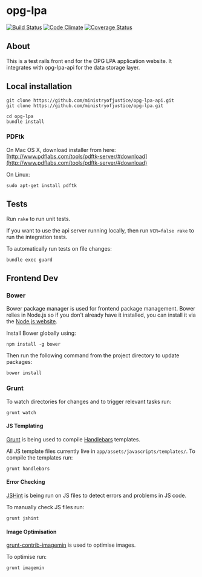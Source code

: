 opg-lpa
=======

[![Build Status](https://travis-ci.org/ministryofjustice/opg-lpa.png?branch=master)](https://travis-ci.org/ministryofjustice/opg-lpa)
[![Code Climate](https://codeclimate.com/github/ministryofjustice/opg-lpa.png)](https://codeclimate.com/github/ministryofjustice/opg-lpa)
[![Coverage Status](https://coveralls.io/repos/ministryofjustice/opg-lpa/badge.png?branch=master)](https://coveralls.io/r/ministryofjustice/opg-lpa?branch=master)

About
-----

This is a test rails front end for the OPG LPA application website. It integrates with opg-lpa-api for the data storage layer.

Local installation
------------------

    git clone https://github.com/ministryofjustice/opg-lpa-api.git
    git clone https://github.com/ministryofjustice/opg-lpa.git

    cd opg-lpa
    bundle install

### PDFtk

On Mac OS X, download installer from here:
[http://www.pdflabs.com/tools/pdftk-server/#download](http://www.pdflabs.com/tools/pdftk-server/#download)

On Linux:

    sudo apt-get install pdftk

Tests
-----

Run `rake` to run unit tests.

If you want to use the api server running locally, then run `VCR=false rake` to run the integration tests.

To automatically run tests on file changes:

    bundle exec guard

Frontend Dev
------------

### Bower

Bower package manager is used for frontend package management. Bower relies in Node.js so if you don't already have it installed, you can install it via the [Node.js website](http://nodejs.org/).

Install Bower globally using:

    npm install -g bower

Then run the following command from the project directory to update packages:

    bower install

### Grunt

To watch directories for changes and to trigger relevant tasks run:

    grunt watch

#### JS Templating

[Grunt](http://gruntjs.com/) is being used to compile [Handlebars](http://handlebarsjs.com/) templates.

All JS template files currently live in `app/assets/javascripts/templates/`. To compile the templates run:

    grunt handlebars

#### Error Checking

[JSHint](http://www.jshint.com/docs/) is being run on JS files to detect errors and problems in JS code.

To manually check JS files run:

    grunt jshint

#### Image Optimisation

[grunt-contrib-imagemin](https://github.com/gruntjs/grunt-contrib-imagemin) is used to optimise images.

To optimise run:

    grunt imagemin
